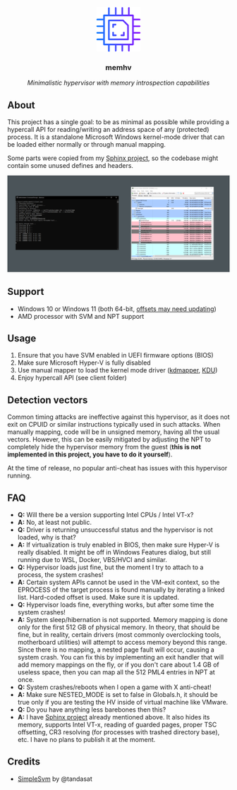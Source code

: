 <p align="center">
    <img width="100px" height="auto" src="assets/chip-icon.png" />
    <h3 align="center">memhv</h3>
    <p align="center"><i>Minimalistic hypervisor with memory introspection capabilities</i></p>
</p>

## About
This project has a single goal: to be as minimal as possible while providing a hypercall API for reading/writing an address space of any (protected) process. It is a standalone Microsoft Windows kernel-mode driver that can be loaded either normally or through manual mapping.

Some parts were copied from my [Sphinx project](https://youtu.be/ocdVPpKP110), so the codebase might contain some unused defines and headers.

![screenshot](assets/screenshot.png)

## Support
- Windows 10 or Windows 11 (both 64-bit, [offsets may need updating](https://github.com/SamuelTulach/memhv/blob/main/memhv/memhv/Source/Utils.cpp#L170))
- AMD processor with SVM and NPT support

## Usage
1. Ensure that you have SVM enabled in UEFI firmware options (BIOS)
2. Make sure Microsoft Hyper-V is fully disabled
3. Use manual mapper to load the kernel mode driver ([kdmapper](https://github.com/TheCruZ/kdmapper), [KDU](https://github.com/hfiref0x/KDU))
4. Enjoy hypercall API (see client folder)

## Detection vectors
Common timing attacks are ineffective against this hypervisor, as it does not exit on CPUID or similar instructions typically used in such attacks. When manually mapping, code will be in unsigned memory, having all the usual vectors. However, this can be easily mitigated by adjusting the NPT to completely hide the hypervisor memory from the guest (**this is not implemented in this project, you have to do it yourself**).

At the time of release, no popular anti-cheat has issues with this hypervisor running.

## FAQ
- **Q:** Will there be a version supporting Intel CPUs / Intel VT-x?
- **A:** No, at least not public.
- **Q:** Driver is returning unsuccessful status and the hypervisor is not loaded, why is that?
- **A:** If virtualization is truly enabled in BIOS, then make sure Hyper-V is really disabled. It might be off in Windows Features dialog, but still running due to WSL, Docker, VBS/HVCI and similar. 
- **Q:** Hypervisor loads just fine, but the moment I try to attach to a process, the system crashes!
- **A:** Certain system APIs cannot be used in the VM-exit context, so the EPROCESS of the target process is found manually by iterating a linked list. Hard-coded offset is used. Make sure it is updated.
- **Q:** Hypervisor loads fine, everything works, but after some time the system crashes!
- **A:** System sleep/hibernation is not supported. Memory mapping is done only for the first 512 GB of physical memory. In theory, that should be fine, but in reality, certain drivers (most commonly overclocking tools, motherboard utilities) will attempt to access memory beyond this range. Since there is no mapping, a nested page fault will occur, causing a system crash. You can fix this by implementing an exit handler that will add memory mappings on the fly, or if you don't care about 1.4 GB of useless space, then you can map all the 512 PML4 entries in NPT at once.
- **Q:** System crashes/reboots when I open a game with X anti-cheat!
- **A:** Make sure NESTED_MODE is set to false in Globals.h, it should be true only if you are testing the HV inside of virtual machine like VMware.
- **Q:** Do you have anything less barebones then this?
- **A:** I have [Sphinx project](https://youtu.be/ocdVPpKP110) already mentioned above. It also hides its memory, supports Intel VT-x, reading of guarded pages, proper TSC offsetting, CR3 resolving (for processes with trashed directory base), etc. I have no plans to publish it at the moment.

## Credits
- [SimpleSvm](https://github.com/tandasat/SimpleSvm) by @tandasat